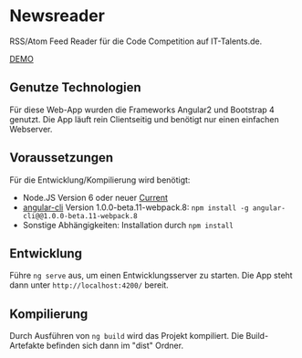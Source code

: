 # Newsreader

RSS/Atom Feed Reader für die Code Competition auf IT-Talents.de.

[DEMO](https://kamshak.github.io/newsreader/)

## Genutze Technologien

Für diese Web-App wurden die Frameworks Angular2 und Bootstrap 4 genutzt. Die App läuft rein Clientseitig und benötigt nur einen einfachen Webserver.

## Voraussetzungen

Für die Entwicklung/Kompilierung wird benötigt:
- Node.JS Version 6 oder neuer [Current](https://nodejs.org/en/)
- [angular-cli](https://github.com/angular/angular-cli) Version 1.0.0-beta.11-webpack.8: ```npm install -g angular-cli@@1.0.0-beta.11-webpack.8```
- Sonstige Abhängigkeiten: Installation durch ```npm install```

## Entwicklung

Führe `ng serve` aus, um einen Entwicklungsserver zu starten. Die App steht dann unter `http://localhost:4200/` bereit.

## Kompilierung

Durch Ausführen von `ng build` wird das Projekt kompiliert. Die Build-Artefakte befinden sich dann im "dist" Ordner.
